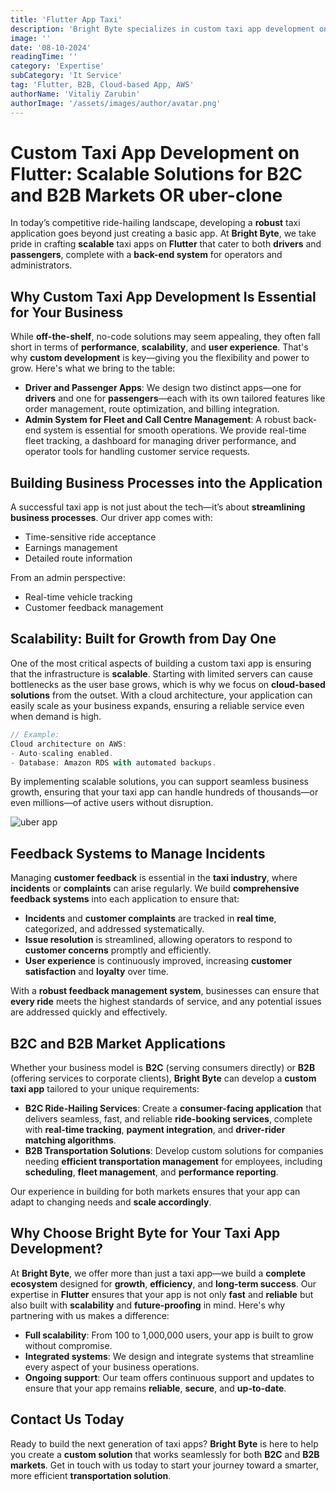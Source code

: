```yaml
---
title: 'Flutter App Taxi'
description: 'Bright Byte specializes in custom taxi app development on Flutter for B2C and B2B markets. We provide scalable solutions for drivers, passengers, and fleet management.'
image: ''
date: '08-10-2024'
readingTime: ''
category: 'Expertise'
subCategory: 'It Service'
tag: 'Flutter, B2B, Cloud-based App, AWS'
authorName: 'Vitaliy Zarubin'
authorImage: '/assets/images/author/avatar.png'
---
```


# Custom Taxi App Development on Flutter: Scalable Solutions for B2C and B2B Markets OR uber-clone

In today’s competitive ride-hailing landscape, developing a **robust** taxi application goes beyond just creating a basic app. At **Bright Byte**, we take pride in crafting **scalable** taxi apps on **Flutter** that cater to both **drivers** and **passengers**, complete with a **back-end system** for operators and administrators.

## Why Custom Taxi App Development Is Essential for Your Business

While **off-the-shelf**, no-code solutions may seem appealing, they often fall short in terms of **performance**, **scalability**, and **user experience**. That's why **custom development** is key—giving you the flexibility and power to grow. Here's what we bring to the table:

- **Driver and Passenger Apps**: We design two distinct apps—one for **drivers** and one for **passengers**—each with its own tailored features like order management, route optimization, and billing integration.
- **Admin System for Fleet and Call Centre Management**: A robust back-end system is essential for smooth operations. We provide real-time fleet tracking, a dashboard for managing driver performance, and operator tools for handling customer service requests.

## Building Business Processes into the Application

A successful taxi app is not just about the tech—it’s about **streamlining business processes**. Our driver app comes with:

- Time-sensitive ride acceptance
- Earnings management
- Detailed route information

From an admin perspective:

- Real-time vehicle tracking
- Customer feedback management

## Scalability: Built for Growth from Day One

One of the most critical aspects of building a custom taxi app is ensuring that the infrastructure is **scalable**. Starting with limited servers can cause bottlenecks as the user base grows, which is why we focus on **cloud-based solutions** from the outset. With a cloud architecture, your application can easily scale as your business expands, ensuring a reliable service even when demand is high.

```javascript
// Example:
Cloud architecture on AWS:
- Auto-scaling enabled.
- Database: Amazon RDS with automated backups.
```

By implementing scalable solutions, you can support seamless business growth, ensuring that your taxi app can handle hundreds of thousands—or even millions—of active users without disruption.

![uber app](https://i.imgur.com/r6hZtg3.jpg)

## Feedback Systems to Manage Incidents

Managing **customer feedback** is essential in the **taxi industry**, where **incidents** or **complaints** can arise regularly. We build **comprehensive feedback systems** into each application to ensure that:

- **Incidents** and **customer complaints** are tracked in **real time**, categorized, and addressed systematically.
- **Issue resolution** is streamlined, allowing operators to respond to **customer concerns** promptly and efficiently.
- **User experience** is continuously improved, increasing **customer satisfaction** and **loyalty** over time.

With a **robust feedback management system**, businesses can ensure that **every ride** meets the highest standards of service, and any potential issues are addressed quickly and effectively.

## B2C and B2B Market Applications

Whether your business model is **B2C** (serving consumers directly) or **B2B** (offering services to corporate clients), **Bright Byte** can develop a **custom taxi app** tailored to your unique requirements:

- **B2C Ride-Hailing Services**: Create a **consumer-facing application** that delivers seamless, fast, and reliable **ride-booking services**, complete with **real-time tracking**, **payment integration**, and **driver-rider matching algorithms**.
- **B2B Transportation Solutions**: Develop custom solutions for companies needing **efficient transportation management** for employees, including **scheduling**, **fleet management**, and **performance reporting**.

Our experience in building for both markets ensures that your app can adapt to changing needs and **scale accordingly**.

## Why Choose Bright Byte for Your Taxi App Development?

At **Bright Byte**, we offer more than just a taxi app—we build a **complete ecosystem** designed for **growth**, **efficiency**, and **long-term success**. Our expertise in **Flutter** ensures that your app is not only **fast** and **reliable** but also built with **scalability** and **future-proofing** in mind. Here's why partnering with us makes a difference:

- **Full scalability**: From 100 to 1,000,000 users, your app is built to grow without compromise.
- **Integrated systems**: We design and integrate systems that streamline every aspect of your business operations.
- **Ongoing support**: Our team offers continuous support and updates to ensure that your app remains **reliable**, **secure**, and **up-to-date**.

## Contact Us Today

Ready to build the next generation of taxi apps? **Bright Byte** is here to help you create a **custom solution** that works seamlessly for both **B2C** and **B2B markets**. Get in touch with us today to start your journey toward a smarter, more efficient **transportation solution**.
